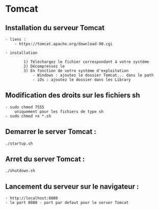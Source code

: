 # Tomcat

## Installation du serveur Tomcat

	- liens :
		- https://tomcat.apache.org/download-90.cgi
		
	- installation
			
			1) Téléchargez le fichier correspondant à votre système
			2) Décompressez le
			3) En fonction de votre système d'exploitation
				- Windows : ajoutez le dossier Tomcat... dans le path
				- iOs : ajoutez le dossier dans les Library 

## Modification des droits sur les fichiers sh
	- sudo chmod 7555
		uniquement pour les fichiers de type sh
	- sudo chmod +x *.sh 

## Demarrer le server Tomcat : 
	./startup.sh

## Arret du server Tomcat : 
	./shutdown.sh

## Lancement du serveur sur le navigateur : 
	- http://localhost:8080
	- le port 8080 - port par defaut pour le server Tomcat